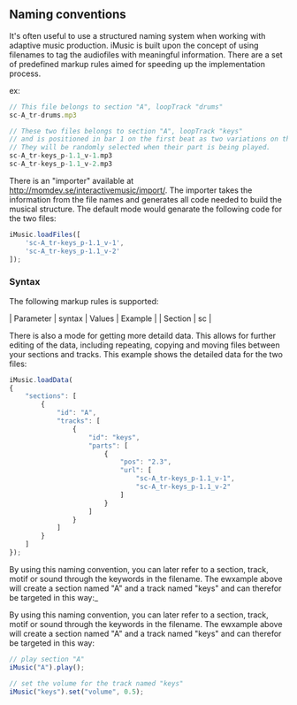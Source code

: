 ## Naming conventions
It's often useful to use a structured naming system when working with adaptive music production. iMusic is built upon the concept of using filenames to tag the audiofiles with meaningful information. There are a set of predefined markup rules aimed for speeding up the implementation process.

ex:
```javascript
// This file belongs to section "A", loopTrack "drums"
sc-A_tr-drums.mp3

// These two files belongs to section "A", loopTrack "keys"
// and is positioned in bar 1 on the first beat as two variations on the same part
// They will be randomly selected when their part is being played.
sc-A_tr-keys_p-1.1_v-1.mp3
sc-A_tr-keys_p-1.1_v-2.mp3
```

There is an "importer" available at http://momdev.se/interactivemusic/import/. The importer takes the information from the file names and generates all code needed to build the musical structure. The default mode would genarate the following code for the two files:

```javascript
iMusic.loadFiles([
	'sc-A_tr-keys_p-1.1_v-1',
	'sc-A_tr-keys_p-1.1_v-2'
]);
```

### Syntax
The following markup rules is supported:


| Parameter   | syntax   | Values   | Example  |
| Section     | sc       | 

There is also a mode for getting more detaild data. This allows for further editing of the data, including repeating, copying and moving files between your sections and tracks. This example shows the detailed data for the two files:

```javascript
iMusic.loadData(
{
	"sections": [
		{
			"id": "A",
			"tracks": [
				{
					"id": "keys",
					"parts": [
						{
							"pos": "2.3",
							"url": [
								"sc-A_tr-keys_p-1.1_v-1",
								"sc-A_tr-keys_p-1.1_v-2"
							]
						}
					]
				}
			]
		}
	]
});
```

By using this naming convention, you can later refer to a section, track, motif or sound through the keywords in the filename. The ewxample above will create a section named "A" and a track named "keys" and can therefor be targeted in this way:_

By using this naming convention, you can later refer to a section, track, motif or sound through the keywords in the filename. The ewxample above will create a section named "A" and a track named "keys" and can therefor be targeted in this way:

```javascript
// play section "A"
iMusic("A").play();

// set the volume for the track named "keys"
iMusic("keys").set("volume", 0.5);
```
